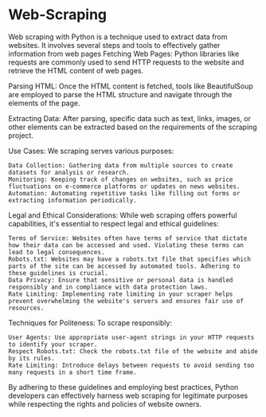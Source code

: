 # Web-Scraping
Web scraping with Python is a technique used to extract data from websites. It involves several steps and tools to effectively gather information from web pages
Fetching Web Pages: Python libraries like requests are commonly used to send HTTP requests to the website and retrieve the HTML content of web pages.

Parsing HTML: Once the HTML content is fetched, tools like BeautifulSoup are employed to parse the HTML structure and navigate through the elements of the page.

Extracting Data: After parsing, specific data such as text, links, images, or other elements can be extracted based on the requirements of the scraping project.

Use Cases: We scraping serves various purposes:

    Data Collection: Gathering data from multiple sources to create datasets for analysis or research.
    Monitoring: Keeping track of changes on websites, such as price fluctuations on e-commerce platforms or updates on news websites.
    Automation: Automating repetitive tasks like filling out forms or extracting information periodically.

Legal and Ethical Considerations: While web scraping offers powerful capabilities, it's essential to respect legal and ethical guidelines:

    Terms of Service: Websites often have terms of service that dictate how their data can be accessed and used. Violating these terms can lead to legal consequences.
    Robots.txt: Websites may have a robots.txt file that specifies which parts of the site can be accessed by automated tools. Adhering to these guidelines is crucial.
    Data Privacy: Ensure that sensitive or personal data is handled responsibly and in compliance with data protection laws.
    Rate Limiting: Implementing rate limiting in your scraper helps prevent overwhelming the website's servers and ensures fair use of resources.

Techniques for Politeness: To scrape responsibly:

    User Agents: Use appropriate user-agent strings in your HTTP requests to identify your scraper.
    Respect Robots.txt: Check the robots.txt file of the website and abide by its rules.
    Rate Limiting: Introduce delays between requests to avoid sending too many requests in a short time frame.

By adhering to these guidelines and employing best practices, Python developers can effectively harness web scraping for legitimate purposes while respecting the rights and policies of website owners.
